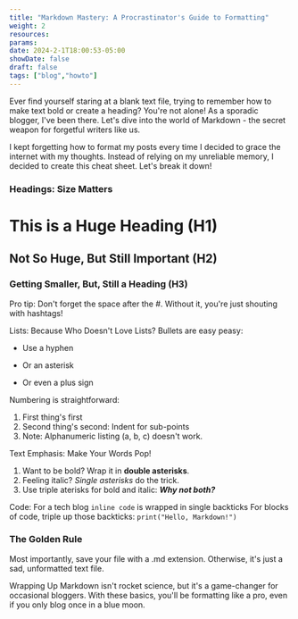 ```yaml
---
title: "Markdown Mastery: A Procrastinator's Guide to Formatting"
weight: 2
resources:
params:
date: 2024-2-1T18:00:53-05:00
showDate: false
draft: false
tags: ["blog","howto"]
---
```



Ever find yourself staring at a blank text file, trying to remember how to make text bold or create a heading? You're not alone! As a sporadic blogger, I've been there. Let's dive into the world of Markdown - the secret weapon for forgetful writers like us.

I kept forgetting how to format my posts every time I decided to grace the internet with my thoughts. Instead of relying on my unreliable memory, I decided to create this cheat sheet. Let's break it down!
### Headings: Size Matters
# This is a Huge Heading (H1)
## Not So Huge, But Still Important (H2)
### Getting Smaller, But, Still a Heading (H3)

Pro tip: Don't forget the space after the #. Without it, you're just shouting with hashtags!


Lists: Because Who Doesn't Love Lists?
Bullets are easy peasy:
- Use a hyphen
* Or an asterisk
+ Or even a plus sign 

Numbering is straightforward:
1. First thing's first
 2. Second thing's second: Indent for sub-points
 3. Note: Alphanumeric listing (a, b, c) doesn't work.

Text Emphasis: Make Your Words Pop!
1. Want to be bold? Wrap it in **double asterisks**.
2. Feeling italic? *Single asterisks* do the trick.
3. Use triple aterisks for bold and italic: ***Why not both?***

Code: For a tech blog
`inline code` is wrapped in single backticks
For blocks of code, triple up those backticks:
```print("Hello, Markdown!")```

### The Golden Rule
Most importantly, save your file with a .md extension. Otherwise, it's just a sad, unformatted text file.

Wrapping Up
Markdown isn't rocket science, but it's a game-changer for occasional bloggers. With these basics, you'll be formatting like a pro, even if you only blog once in a blue moon.
